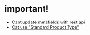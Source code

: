 # important!
- [Cant update metafields with rest api](https://github.com/Shopify/shopify_api/issues/813#issuecomment-776196988)
- [Cat use "Standard Product Type"](https://community.shopify.com/c/shopify-apis-and-sdks/getting-new-product-type-standard-product-type-through-api/m-p/1351117/highlight/true#M73331)
